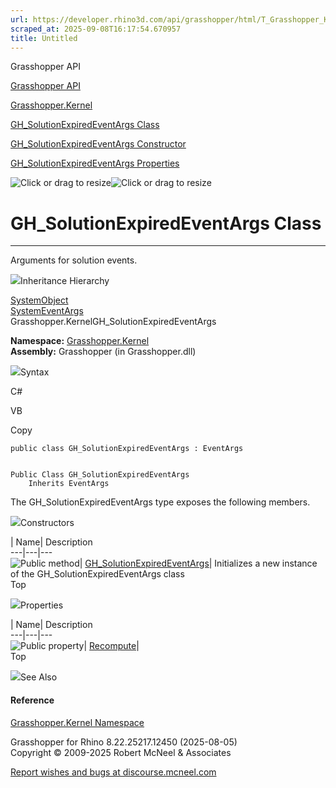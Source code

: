 ```yaml
---
url: https://developer.rhino3d.com/api/grasshopper/html/T_Grasshopper_Kernel_GH_SolutionExpiredEventArgs.htm
scraped_at: 2025-09-08T16:17:54.670957
title: Untitled
---
```


Grasshopper API

[Grasshopper API](../html/723c01da-9986-4db2-8f53-6f3a7494df75.htm
"Grasshopper API")

[Grasshopper.Kernel](../html/N_Grasshopper_Kernel.htm "Grasshopper.Kernel")

[GH_SolutionExpiredEventArgs
Class](../html/T_Grasshopper_Kernel_GH_SolutionExpiredEventArgs.htm
"GH_SolutionExpiredEventArgs Class")

[GH_SolutionExpiredEventArgs Constructor
](../html/M_Grasshopper_Kernel_GH_SolutionExpiredEventArgs__ctor.htm
"GH_SolutionExpiredEventArgs Constructor ")

[GH_SolutionExpiredEventArgs
Properties](../html/Properties_T_Grasshopper_Kernel_GH_SolutionExpiredEventArgs.htm
"GH_SolutionExpiredEventArgs Properties")

![Click or drag to resize](../icons/TocOpen.gif)![Click or drag to
resize](../icons/TocClose.gif)

# GH_SolutionExpiredEventArgs Class  
  
---  
  
Arguments for solution events.

![](../icons/SectionExpanded.png)Inheritance Hierarchy

[SystemObject](https://docs.microsoft.com/dotnet/api/system.object)  
[SystemEventArgs](https://docs.microsoft.com/dotnet/api/system.eventargs)  
Grasshopper.KernelGH_SolutionExpiredEventArgs  

**Namespace:** [Grasshopper.Kernel](N_Grasshopper_Kernel.htm)  
**Assembly:** Grasshopper (in Grasshopper.dll)

![](../icons/SectionExpanded.png)Syntax

C#

VB

Copy

    
    
    public class GH_SolutionExpiredEventArgs : EventArgs
    
    
    Public Class GH_SolutionExpiredEventArgs
    	Inherits EventArgs

The GH_SolutionExpiredEventArgs type exposes the following members.

![](../icons/SectionExpanded.png)Constructors

| Name| Description  
---|---|---  
![Public method](../icons/pubmethod.gif)|
[GH_SolutionExpiredEventArgs](M_Grasshopper_Kernel_GH_SolutionExpiredEventArgs__ctor.htm)|
Initializes a new instance of the GH_SolutionExpiredEventArgs class  
Top

![](../icons/SectionExpanded.png)Properties

| Name| Description  
---|---|---  
![Public property](../icons/pubproperty.gif)|
[Recompute](P_Grasshopper_Kernel_GH_SolutionExpiredEventArgs_Recompute.htm)|  
Top

![](../icons/SectionExpanded.png)See Also

#### Reference

[Grasshopper.Kernel Namespace](N_Grasshopper_Kernel.htm)

Grasshopper for Rhino 8.22.25217.12450 (2025-08-05)  
Copyright © 2009-2025 Robert McNeel & Associates

[Report wishes and bugs at
discourse.mcneel.com](https://discourse.mcneel.com/c/grasshopper)

